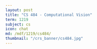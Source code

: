 ```yaml
---
layout: post
title: "CS 484 - Computational Vision"
term: 1219
subject: cs
icon: chat
md: /mdf/1219/cs484/
thumbnail: "/crs_banner/cs484.jpg"
---
```

